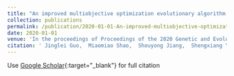 ```yaml
---
title: "An improved multiobjective optimization evolutionary algorithm based on decomposition with hybrid penalty scheme"
collection: publications
permalink: /publication/2020-01-01-An-improved-multiobjective-optimization-evolutionary-algorithm-based-on-decomposition-with-hybrid-penalty-scheme
date: 2020-01-01
venue: 'In the proceedings of Proceedings of the 2020 Genetic and Evolutionary Computation Conference Companion'
citation: ' Jinglei Guo,  Miaomiao Shao,  Shouyong Jiang,  Shengxiang Yang, &quot;An improved multiobjective optimization evolutionary algorithm based on decomposition with hybrid penalty scheme.&quot; In the proceedings of Proceedings of the 2020 Genetic and Evolutionary Computation Conference Companion, 2020.'
---
```

Use [Google Scholar](https://scholar.google.com/scholar?q=An+improved+multiobjective+optimization+evolutionary+algorithm+based+on+decomposition+with+hybrid+penalty+scheme){:target="_blank"} for full citation
